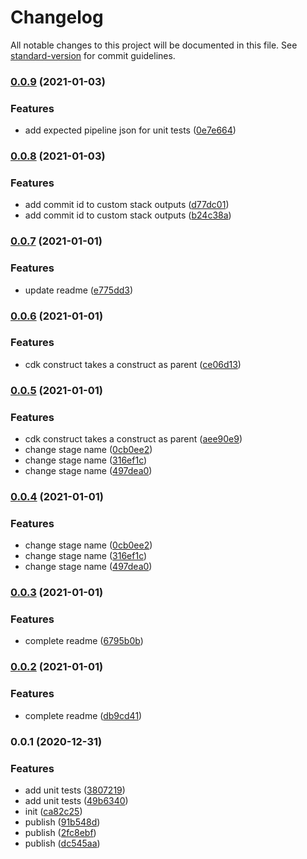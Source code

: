 # Changelog

All notable changes to this project will be documented in this file. See [standard-version](https://github.com/conventional-changelog/standard-version) for commit guidelines.

### [0.0.9](https://github.com/mmuller88/aws-cdk-staging-pipeline/compare/v0.0.8...v0.0.9) (2021-01-03)


### Features

* add expected pipeline json for unit tests ([0e7e664](https://github.com/mmuller88/aws-cdk-staging-pipeline/commit/0e7e6641adfefa6169cff9814a4c37e4cec21378))

### [0.0.8](https://github.com/mmuller88/aws-cdk-staging-pipeline/compare/v0.0.7...v0.0.8) (2021-01-03)


### Features

* add commit id to custom stack outputs ([d77dc01](https://github.com/mmuller88/aws-cdk-staging-pipeline/commit/d77dc013d150bdf5e6a2414e6da4407e7aac1906))
* add commit id to custom stack outputs ([b24c38a](https://github.com/mmuller88/aws-cdk-staging-pipeline/commit/b24c38ad7b8fa5feaedb24a3ee491d35cf01f966))

### [0.0.7](https://github.com/mmuller88/aws-cdk-staging-pipeline/compare/v0.0.6...v0.0.7) (2021-01-01)


### Features

* update readme ([e775dd3](https://github.com/mmuller88/aws-cdk-staging-pipeline/commit/e775dd3230452e2ee39bd1ff5b309fe08f00dd5a))

### [0.0.6](https://github.com/mmuller88/aws-cdk-staging-pipeline/compare/v0.0.5...v0.0.6) (2021-01-01)


### Features

* cdk construct takes a construct as parent ([ce06d13](https://github.com/mmuller88/aws-cdk-staging-pipeline/commit/ce06d13755c4442e661610dc2a2569115eb04831))

### [0.0.5](https://github.com/mmuller88/aws-cdk-staging-pipeline/compare/v0.0.3...v0.0.5) (2021-01-01)


### Features

* cdk construct takes a construct as parent ([aee90e9](https://github.com/mmuller88/aws-cdk-staging-pipeline/commit/aee90e921015feb8b5cb1656617455ea935b8e90))
* change stage name ([0cb0ee2](https://github.com/mmuller88/aws-cdk-staging-pipeline/commit/0cb0ee2ef25438da53299bd56408b392e295dd07))
* change stage name ([316ef1c](https://github.com/mmuller88/aws-cdk-staging-pipeline/commit/316ef1c44c40bb54273b41c315e0d89f9274d7d1))
* change stage name ([497dea0](https://github.com/mmuller88/aws-cdk-staging-pipeline/commit/497dea076039cc1b57b9ba9760de19c07d0a9290))

### [0.0.4](https://github.com/mmuller88/aws-cdk-staging-pipeline/compare/v0.0.3...v0.0.4) (2021-01-01)


### Features

* change stage name ([0cb0ee2](https://github.com/mmuller88/aws-cdk-staging-pipeline/commit/0cb0ee2ef25438da53299bd56408b392e295dd07))
* change stage name ([316ef1c](https://github.com/mmuller88/aws-cdk-staging-pipeline/commit/316ef1c44c40bb54273b41c315e0d89f9274d7d1))
* change stage name ([497dea0](https://github.com/mmuller88/aws-cdk-staging-pipeline/commit/497dea076039cc1b57b9ba9760de19c07d0a9290))

### [0.0.3](https://github.com/mmuller88/aws-cdk-staging-pipeline/compare/v0.0.2...v0.0.3) (2021-01-01)


### Features

* complete readme ([6795b0b](https://github.com/mmuller88/aws-cdk-staging-pipeline/commit/6795b0be30b1e8a1d7860558dbad8322b460dc55))

### [0.0.2](https://github.com/mmuller88/aws-cdk-staging-pipeline/compare/v0.0.1...v0.0.2) (2021-01-01)


### Features

* complete readme ([db9cd41](https://github.com/mmuller88/aws-cdk-staging-pipeline/commit/db9cd418c36206ab3d4d11e7cf5d14a020011882))

### 0.0.1 (2020-12-31)


### Features

* add unit tests ([3807219](https://github.com/mmuller88/aws-cdk-staging-pipeline/commit/3807219fa50b84395fb1534dc82111f37654bcee))
* add unit tests ([49b6340](https://github.com/mmuller88/aws-cdk-staging-pipeline/commit/49b6340239a5cf5de257fbc03f682ba157287c2e))
* init ([ca82c25](https://github.com/mmuller88/aws-cdk-staging-pipeline/commit/ca82c2557426181047b388d25ace55e6a024f9e8))
* publish ([91b548d](https://github.com/mmuller88/aws-cdk-staging-pipeline/commit/91b548d0c00794f0a5263ded1a7cc2450b8af007))
* publish ([2fc8ebf](https://github.com/mmuller88/aws-cdk-staging-pipeline/commit/2fc8ebfb9438e193ab49b2f867e1ef13a278bf75))
* publish ([dc545aa](https://github.com/mmuller88/aws-cdk-staging-pipeline/commit/dc545aa1c27f0373a6b511bfdb1a79cca420a718))
